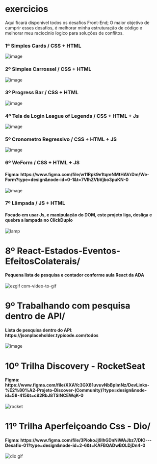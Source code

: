 # exercicios
Aqui ficará disponível todos os desafios Front-End;
O maior objetivo de cumprir esses desafios, é melhorar minha estruturação de código e melhorar meu raciocinio logico para soluções de conflitos.

<h3>1º Simples Cards / CSS + HTML</h3>

![image](https://github.com/matheus2997/desafios-frontend/assets/127162613/bd9cc328-f51a-4437-b851-39d72b26d022)

<h3>2º Simples Carrossel / CSS + HTML</h3>

![image](https://github.com/matheus2997/desafios-frontend/assets/127162613/479ee04f-3dcc-45b9-bcb6-b246e0aceb89)

<h3>3º Progress Bar / CSS + HTML</h3>

![image](https://github.com/matheus2997/desafios-frontend/assets/127162613/30723bf3-9c30-4077-b868-9c3f20fd71ab)


<h3>4º Tela de Login League of Legends / CSS + HTML + Js</h3>

![image](https://github.com/matheus2997/desafios-frontend/assets/127162613/1f70ba56-a510-4906-b7ff-45cf1d723041)

<h3>5º Cronometro Regressivo / CSS + HTML + JS</h3>

![image](https://github.com/matheus2997/desafios-frontend/assets/127162613/0d13f5c5-1bd1-4e06-accb-fb146547a5e8)

<h3>6º WeForm / CSS + HTML + JS</h3>

<h4>Figma: https://www.figma.com/file/w11Rpk9e1tqreNMtHAVrDm/We-Form?type=design&node-id=0-1&t=7VIhZVbVjbo3puKN-0</h4>

![image](https://github.com/matheus2997/desafios-frontend/assets/127162613/4d95b8a2-aa02-41ef-8839-74232501e8f7)

<h3>7º Lâmpada / JS + HTML</h3>
<h4>Focado em usar Js, e manipulação do DOM, este projeto liga, desliga e quebra a lampada no ClickDuplo</h4>

![lamp](https://github.com/matheus2997/desafios-frontend/assets/127162613/5b0f7f68-e8f8-4f92-9a06-63daf8e953a8)

# 8º React-Estados-Eventos-EfeitosColaterais/
<h4>Pequena lista de pesquisa e contador conforme aula React da ADA</h4>

![ezgif com-video-to-gif](https://github.com/matheus2997/desafios-frontend/assets/127162613/17318f1b-d2d6-4839-9cf5-ee3a45abcdbd)

# 9º Trabalhando com pesquisa dentro de API/
<h4>Lista de pesquisa dentro do API: https://jsonplaceholder.typicode.com/todos</h4>

![image](https://github.com/matheus2997/desafios-frontend/assets/127162613/2acf151e-68e2-4bcf-93de-0a0728102f75)

# 10º Trilha Discovery - RocketSeat
<h4>Figma: https://www.figma.com/file/XXAYc3GX81uvuvNbBpImNz/DevLinks-%E2%80%A2-Projeto-Discover-(Community)?type=design&node-id=58-415&t=c92RbJ8TSINCEWqK-0</h4>

![rocket](https://github.com/matheus2997/desafios-frontend/assets/127162613/945a3824-fbcd-4e9c-90cd-c9b37031372e)

# 11º Trilha Aperfeiçoando Css - Dio/
<h4>Figma: https://www.figma.com/file/3PiokoJj9IhGDnNiWAJbz7/DIO---Desafio-01?type=design&node-id=2-6&t=KAFBQADwBOLDjDn4-0</h4>

![dio gif](https://github.com/matheus2997/desafios-frontend/assets/127162613/f1d1c30e-0fbb-4fe0-8020-2694b207aa88)
